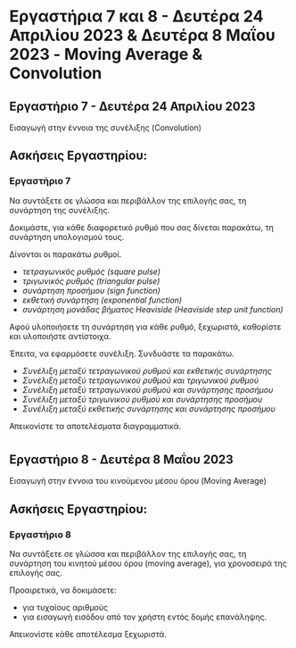 # Εργαστήρια 7 και 8 - Δευτέρα 24 Απριλίου 2023 & Δευτέρα 8 Μαΐου 2023 - Moving Average & Convolution

## Εργαστήριο 7 - Δευτέρα 24 Απριλίου 2023

Εισαγωγή στην έννοια της συνέλιξης (Convolution)

## Ασκήσεις Εργαστηρίου:

### Εργαστήριο 7

Να συντάξετε σε γλώσσα και περιβάλλον της επιλογής σας, τη συνάρτηση της συνέλιξης.

Δοκιμάστε, για κάθε διαφορετικό ρυθμό που σας δίνεται παρακάτω, τη συνάρτηση υπολογισμού τους.

Δίνονται οι παρακάτω ρυθμοί.

  - *τετραγωνικός ρυθμός (square pulse)*
  - *τριγωνικός ρυθμός (triangular pulse)*
  - *συνάρτηση προσήμου (sign function)*
  - *εκθετική συνάρτηση (exponential function)*
  - *συνάρτηση μονάδας βήματος Heaviside (Heaviside step unit function)*

Αφού υλοποιήσετε τη συνάρτηση για κάθε ρυθμό, ξεχωριστά, καθορίστε και υλοποιήστε αντίστοιχα.

Έπειτα, να εφαρμόσετε συνέλιξη. Συνδυάστε τα παρακάτω.

  - *Συνέλιξη μεταξύ τετραγωνικού ρυθμού και εκθετικής συνάρτησης*
  - *Συνέλιξη μεταξύ τετραγωνικού ρυθμού και τριγωνικού ρυθμού*
  - *Συνέλιξη μεταξύ τετραγωνικού ρυθμού και συνάρτησης προσήμου*
  - *Συνέλιξη μεταξύ τριγωνικού ρυθμού και συνάρτησης προσήμου*
  - *Συνέλιξη μεταξύ εκθετικής συνάρτησης και συνάρτησης προσήμου*

Απεικονίστε τα αποτελέσματα διαγραμματικά.

#

## Εργαστήριο 8 - Δευτέρα 8 Μαΐου 2023

Εισαγωγή στην έννοια του κινούμενου μέσου όρου (Moving Average)

## Ασκήσεις Εργαστηρίου:

### Εργαστήριο 8

Να συντάξετε σε γλώσσα και περιβάλλον της επιλογής σας, τη συνάρτηση του κινητού μέσου όρου (moving average), για χρονοσειρά της επιλογής σας.

Προαιρετικά, να δοκιμάσετε:

  - για τυχαίους αριθμούς
  - για εισαγωγή εισόδου από τον χρήστη εντός δομής επανάληψης.

Απεικονίστε κάθε αποτέλεσμα ξεχωριστά.
